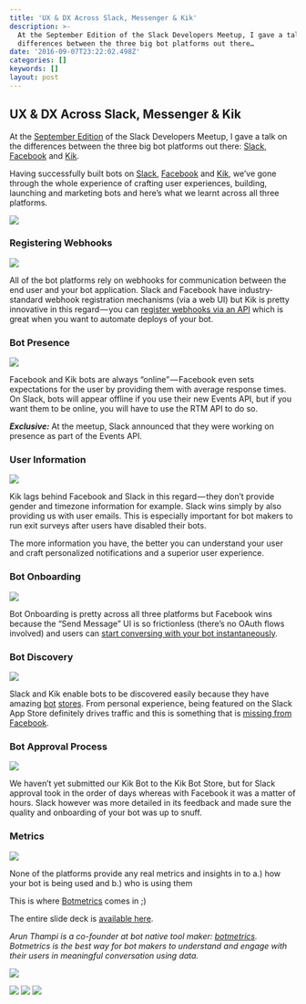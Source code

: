 ```yaml
---
title: 'UX & DX Across Slack, Messenger & Kik'
description: >-
  At the September Edition of the Slack Developers Meetup, I gave a talk on the
  differences between the three big bot platforms out there…
date: '2016-09-07T23:22:02.498Z'
categories: []
keywords: []
layout: post
---
```


## UX & DX Across Slack, Messenger & Kik

At the [September Edition](https://www.eventbrite.com/e/slack-devs-events-api-edition-tickets-27177604948#) of the Slack Developers Meetup, I gave a talk on the differences between the three big bot platforms out there: [Slack](https://slack.com/api), [Facebook](https://messengerplatform.fb.com) and [Kik](https://dev.kik.com).

Having successfully built bots on [Slack](https://www.asknestor.me), [Facebook](https://m.me/getCardIQ) and [Kik](https://github.com/zerobotlabs/moneybot), we’ve gone through the whole experience of crafting user experiences, building, launching and marketing bots and here’s what we learnt across all three platforms.

![](https://cdn-images-1.medium.com/max/800/1*Nif3pZrKLgYOvfMITHCWmA.jpeg)

### Registering Webhooks

![](https://cdn-images-1.medium.com/max/800/1*DmeLJoF3PWU4zRGB6rIC0w.jpeg)

All of the bot platforms rely on webhooks for communication between the end user and your bot application. Slack and Facebook have industry-standard webhook registration mechanisms (via a web UI) but Kik is pretty innovative in this regard — you can [register webhooks via an API](https://dev.kik.com/#/docs/messaging#configuration) which is great when you want to automate deploys of your bot.

### Bot Presence

![](https://cdn-images-1.medium.com/max/800/1*_gyhLRSpSK5KFBy_-P9DCg.jpeg)

Facebook and Kik bots are always “online” — Facebook even sets expectations for the user by providing them with average response times. On Slack, bots will appear offline if you use their new Events API, but if you want them to be online, you will have to use the RTM API to do so.

**_Exclusive:_** At the meetup, Slack announced that they were working on presence as part of the Events API.

### User Information

![](https://cdn-images-1.medium.com/max/800/1*hjQiGQNsnsUq25mzs59ltQ.jpeg)

Kik lags behind Facebook and Slack in this regard — they don’t provide gender and timezone information for example. Slack wins simply by also providing us with user emails. This is especially important for bot makers to run exit surveys after users have disabled their bots.

The more information you have, the better you can understand your user and craft personalized notifications and a superior user experience.

### Bot Onboarding

![](https://cdn-images-1.medium.com/max/800/1*pHhlWh3NRTysd2_z7Wn8JA.jpeg)

Bot Onboarding is pretty across all three platforms but Facebook wins because the “Send Message” UI is so frictionless (there’s no OAuth flows involved) and users can [start conversing with your bot instantaneously](https://m.me/getCardIQ).

### Bot Discovery

![](https://cdn-images-1.medium.com/max/800/1*vzbvjKONd7J7EZUNHBuBPQ.jpeg)

Slack and Kik enable bots to be discovered easily because they have amazing [bot](https://slack.com/apps) [stores](https://bots.kik.com). From personal experience, being featured on the Slack App Store definitely drives traffic and this is something that is [missing from Facebook](http://botweekly.com/issues/25#WrG2qxC).

### Bot Approval Process

![](https://cdn-images-1.medium.com/max/800/1*m6kaZ16nb_Zl3VftlJTwaQ.jpeg)

We haven’t yet submitted our Kik Bot to the Kik Bot Store, but for Slack approval took in the order of days whereas with Facebook it was a matter of hours. Slack however was more detailed in its feedback and made sure the quality and onboarding of your bot was up to snuff.

### Metrics

![](https://cdn-images-1.medium.com/max/800/1*RwFjPchEAvbJ1ssI_JF9lw.jpeg)

None of the platforms provide any real metrics and insights in to a.) how your bot is being used and b.) who is using them

This is where [Botmetrics](https://getbotmetrics.com) comes in ;)

The entire slide deck is [available here](http://www.slideshare.net/arunthampi/developer-user-experience-across-bot-platforms).

_Arun Thampi is a co-founder at bot native tool maker:_ [_botmetrics_](https://www.getbotmetrics.com)_. Botmetrics is the best way for bot makers to understand and engage with their users in meaningful conversation using data._

![](https://cdn-images-1.medium.com/max/800/1*xVXWVhL3QjUAZGByCnwf5A.gif)

[![](https://cdn-images-1.medium.com/max/400/1*rRjUc6JW61AP1UWsa-yItQ.png)](https://docs.google.com/forms/d/e/1FAIpQLSfJDqeR7zbRBfQvx6mouQAhjK4lrCy3z9Z6Ppxln7f1xi12dg/viewform?c=0&w=1)
[![](https://cdn-images-1.medium.com/max/400/1*OGAA3ICxv3ds-RK2Sq4oxA.png)](https://chatbotsmagazine.com/be-featured-in-front-of-thousands-of-people-interested-in-bots-e7040c4080df#.hswzhzpp9)
[![](https://cdn-images-1.medium.com/max/400/1*1XecGp_cGZ1wGLAldRHLWQ.png)](https://chatbotsmagazine.com/want-to-receive-the-best-chatbot-related-content-in-your-medium-feed-20a9c11f11b6#.1t1yhwcyz)
